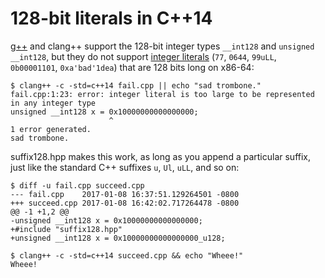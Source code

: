 # 128-bit literals in C++14 #

[g++](http://web.archive.org/web/20170109003102/https://gcc.gnu.org/onlinedocs/gcc/_005f_005fint128.html) and clang++ support the 128-bit integer types `__int128` and `unsigned __int128`, but they do not support [integer literals](http://en.cppreference.com/w/cpp/language/integer_literal)  (`77`, `0644`, `99uLL`, `0b00001101`, `0xa'bad'1dea`) that are 128 bits long on x86-64:

```
$ clang++ -c -std=c++14 fail.cpp || echo "sad trombone."
fail.cpp:1:23: error: integer literal is too large to be represented in any integer type
unsigned __int128 x = 0x10000000000000000;
                      ^
1 error generated.
sad trombone.
```

suffix128.hpp makes this work, as long as you append a particular suffix, just like the standard C++ suffixes `u`, `Ul`, `uLL`, and so on:

```
$ diff -u fail.cpp succeed.cpp
--- fail.cpp    2017-01-08 16:37:51.129264501 -0800
+++ succeed.cpp 2017-01-08 16:42:02.717264478 -0800
@@ -1 +1,2 @@
-unsigned __int128 x = 0x10000000000000000;
+#include "suffix128.hpp"
+unsigned __int128 x = 0x10000000000000000_u128;
```
```
$ clang++ -c -std=c++14 succeed.cpp && echo "Wheee!"
Wheee!
```